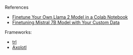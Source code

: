 

References
- [Finetune Your Own Llama 2 Model in a Colab Notebook](https://towardsdatascience.com/fine-tune-your-own-llama-2-model-in-a-colab-notebook-df9823a04a32)
- [Finetuning Mistral 7B Model with Your Custom Data](https://python.plainenglish.io/intruct-fine-tuning-mistral-7b-model-with-your-custom-data-7eb22921a483)

Frameworks:
- [trl](https://github.com/huggingface/trl)
- [Axolotl](https://github.com/OpenAccess-AI-Collective/axolotl)
